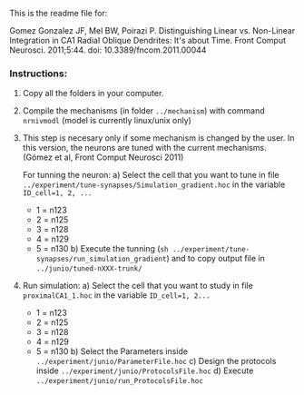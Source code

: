 This is the readme file for:

Gomez Gonzalez JF, Mel BW, Poirazi P. Distinguishing Linear vs. Non-Linear Integration in CA1 Radial Oblique Dendrites: It's about Time. Front Comput Neurosci. 2011;5:44. doi: 10.3389/fncom.2011.00044

### Instructions:

1. Copy all the folders in your computer.
2. Compile the mechanisms (in folder `../mechanism`) with command `nrnivmodl` (model is currently linux/unix only)
3. This step is necesary only if some mechanism is changed by the user. In this version, the neurons are tuned with the current mechanisms.(Gómez et al, Front Comput Neurosci 2011)

   For tunning the neuron:
   a) Select the cell that you want to tune in file `../experiment/tune-synapses/Simulation_gradient.hoc` in the variable `ID_cell=1, 2, ...`
   - 1 = n123
   - 2 = n125
   - 3 = n128
   - 4 = n129
   - 5 = n130
   b) Execute the tunning (`sh ../experiment/tune-synapses/run_simulation_gradient`) and to copy output file in `../junio/tuned-nXXX-trunk/`
4. Run simulation:
   a) Select the cell that you want to study in file `proximalCA1_1.hoc` in the variable `ID_cell=1, 2...`
   - 1 = n123
   - 2 = n125
   - 3 = n128
   - 4 = n129
   - 5 = n130
    b) Select the Parameters inside `../experiment/junio/ParameterFile.hoc`
    c) Design the protocols inside `../experiment/junio/ProtocolsFile.hoc`
    d) Execute `../experiment/junio/run_ProtocolsFile.hoc`

